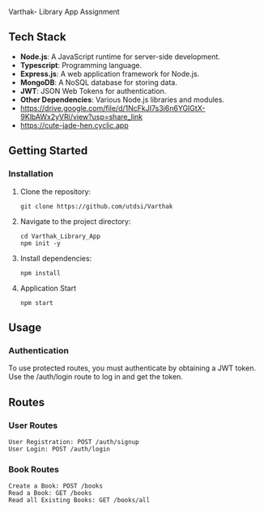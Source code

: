 Varthak- Library App Assignment 

## Tech Stack

- **Node.js**: A JavaScript runtime for server-side development.
- **Typescript**: Programming language.
- **Express.js**: A web application framework for Node.js.
- **MongoDB**: A NoSQL database for storing data.
- **JWT**: JSON Web Tokens for authentication.
- **Other Dependencies**: Various Node.js libraries and modules.
- https://drive.google.com/file/d/1NcFkJI7s3j6n6YGIGtX-9KlbAWx2yVRi/view?usp=share_link
- https://cute-jade-hen.cyclic.app




## Getting Started

### Installation

1. Clone the repository:

   ```
   git clone https://github.com/utdsi/Varthak
   
2. Navigate to the project directory:
   ```
   cd Varthak_Library_App
   npm init -y
   ```
   
3. Install dependencies:
   ```
   npm install 
   ```

4. Application Start
   ```
   npm start
   ```


## Usage
### Authentication
To use protected routes, you must authenticate by obtaining a JWT token. Use the /auth/login route to log in and get the token.


## Routes
### User Routes
```
User Registration: POST /auth/signup
User Login: POST /auth/login
```
### Book Routes
```
Create a Book: POST /books
Read a Book: GET /books
Read all Existing Books: GET /books/all
```
